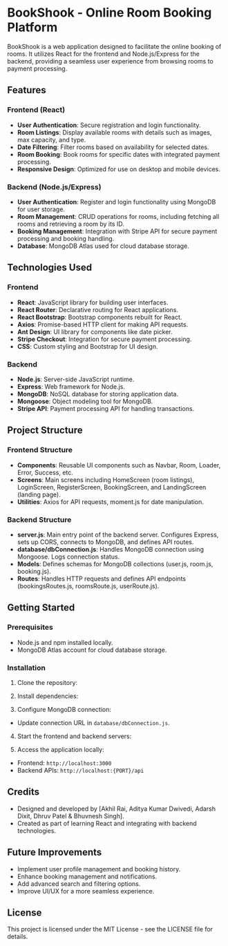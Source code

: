 # BookShook - Online Room Booking Platform

BookShook is a web application designed to facilitate the online booking of rooms. It utilizes React for the frontend and Node.js/Express for the backend, providing a seamless user experience from browsing rooms to payment processing.

## Features

### Frontend (React)

- **User Authentication**: Secure registration and login functionality.
- **Room Listings**: Display available rooms with details such as images, max capacity, and type.
- **Date Filtering**: Filter rooms based on availability for selected dates.
- **Room Booking**: Book rooms for specific dates with integrated payment processing.
- **Responsive Design**: Optimized for use on desktop and mobile devices.

### Backend (Node.js/Express)

- **User Authentication**: Register and login functionality using MongoDB for user storage.
- **Room Management**: CRUD operations for rooms, including fetching all rooms and retrieving a room by its ID.
- **Booking Management**: Integration with Stripe API for secure payment processing and booking handling.
- **Database**: MongoDB Atlas used for cloud database storage.

## Technologies Used

### Frontend

- **React**: JavaScript library for building user interfaces.
- **React Router**: Declarative routing for React applications.
- **React Bootstrap**: Bootstrap components rebuilt for React.
- **Axios**: Promise-based HTTP client for making API requests.
- **Ant Design**: UI library for components like date picker.
- **Stripe Checkout**: Integration for secure payment processing.
- **CSS**: Custom styling and Bootstrap for UI design.

### Backend

- **Node.js**: Server-side JavaScript runtime.
- **Express**: Web framework for Node.js.
- **MongoDB**: NoSQL database for storing application data.
- **Mongoose**: Object modeling tool for MongoDB.
- **Stripe API**: Payment processing API for handling transactions.

## Project Structure

### Frontend Structure

- **Components**: Reusable UI components such as Navbar, Room, Loader, Error, Success, etc.
- **Screens**: Main screens including HomeScreen (room listings), LoginScreen, RegisterScreen, BookingScreen, and LandingScreen (landing page).
- **Utilities**: Axios for API requests, moment.js for date manipulation.

### Backend Structure

- **server.js**: Main entry point of the backend server. Configures Express, sets up CORS, connects to MongoDB, and defines API routes.
- **database/dbConnection.js**: Handles MongoDB connection using Mongoose. Logs connection status.
- **Models**: Defines schemas for MongoDB collections (user.js, room.js, booking.js).
- **Routes**: Handles HTTP requests and defines API endpoints (bookingsRoutes.js, roomsRoute.js, userRoute.js).

## Getting Started

### Prerequisites

- Node.js and npm installed locally.
- MongoDB Atlas account for cloud database storage.

### Installation

1. Clone the repository:
2. Install dependencies:

3. Configure MongoDB connection:
- Update connection URL in `database/dbConnection.js`.

4. Start the frontend and backend servers:

5. Access the application locally:
- Frontend: `http://localhost:3000`
- Backend APIs: `http://localhost:{PORT}/api`

## Credits

- Designed and developed by [Akhil Rai, Aditya Kumar Dwivedi, Adarsh Dixit, Dhruv Patel & Bhuvnesh Singh].
- Created as part of learning React and integrating with backend technologies.

## Future Improvements

- Implement user profile management and booking history.
- Enhance booking management and notifications.
- Add advanced search and filtering options.
- Improve UI/UX for a more seamless experience.

## License

This project is licensed under the MIT License - see the LICENSE file for details.

 
